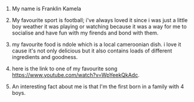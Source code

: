 1. My name is Franklin Kamela

2. My favourite sport is football; i've always loved it since i was just a little boy weather it was playing or watching because it was a way for me to socialise and have fun with my firends and bond with them.

3. my favourite food is ndole which is a local cameroonian dish. i love it cause it's not only delicious but it also contains loads of different ingredients and goodness.

4. here is the link to one of my favourite song https://www.youtube.com/watch?v=WpYeekQkAdc.

5. An interesting fact about me is that I'm the first born in a family with 4 boys.